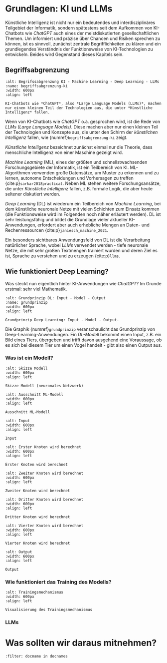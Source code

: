 # Grundlagen: KI und LLMs

Künstliche Intelligenz ist nicht nur ein bedeutendes und interdisziplinäres Teilgebiet der Informatik, sondern spätestens seit dem Aufkommen von KI-Chatbots wie *ChatGPT* auch eines der meistdiskutierten gesellschaftlichen Themen. Um informiert und präzise über Chancen und Risiken sprechen zu können, ist es sinnvoll, zunächst zentrale Begrifflichkeiten zu klären und ein grundlegendes Verständnis der Funktionsweise von KI-Technologien zu entwickeln. Beides wird Gegenstand dieses Kapitels sein. 


## Begriffsabgrenzung
```{figure} ../img/ml-verortung.drawio.png
:alt: Begrifssabgrenzung KI - Machine Learning - Deep Learning - LLMs
:name: begriffsabgrenzung-ki
:width: 600px
:align: left

KI-Chatbots wie *ChatGPT*, also *Large Language Models (LLMs)*, machen nur einen kleinen Teil der Technologien aus, die unter *Künstliche Intelligenz* fallen.
```

Wenn von KI-Chatbots wie *ChatGPT* o.ä. gesprochen wird, ist die Rede von *LLMs (Large Language Models)*. Diese machen aber nur einen kleinen Teil der Technologien und Konzepte aus, die unter den Schirm der *künstlichen Intelligenz* fallen, wie {numref}`begriffsabgrenzung-ki` zeigt.

*Künstliche Intelligenz* bezeichnet zunächst einmal nur die Theorie, dass menschliche Intelligenz von einer Maschine gezeigt wird. 

*Machine Learning* (ML), eines der größten und schnellstwachsenden Forschungsgebiete der Informatik, ist ein Teilbereich von KI. ML-Algorithmen verwenden große Datensätze, um Muster zu erkennen und zu lernen, autonome Entscheidungen und Vorhersagen zu treffen {cite:p}`sarkar2018practical`. Neben ML stehen weitere Forschungsansätze, die unter *Künstliche Intelligenz* fallen, z.B. formale Logik, die aber heute seltener diskutiert werden. 

*Deep Learning* (DL) ist wiederum ein Teilbereich von *Machine Learning*, bei dem künstliche neuronale Netze mit vielen Schichten zum Einsatz kommen (die Funktionsweise wird im Folgenden noch näher erläutert werden). DL ist sehr leistungsfähig und bildet die Grundlage vieler aktueller KI-Anwendungen, erfordert aber auch erhebliche Mengen an Daten- und Rechenressourcen {cite:p}`janiesch_machine_2021`.

Ein besonders sichtbares Anwendungsfeld von DL ist die Verarbeitung natürlicher Sprache, wobei *LLMs* verwendet werden - tiefe neuronale Netze, die mit sehr großen Textmengen trainiert wurden und deren Ziel es ist, Sprache zu verstehen und zu erzeugen {cite:p}`llms`.

## Wie funktioniert Deep Learning?

Was steckt nun eigentlich hinter KI-Anwendungen wie *ChatGPT*? Im Grunde erstmal: sehr viel Mathematik.

```{figure} ../img/ml-beispiel-grundprinzip.drawio.png
:alt: Grundprinzip DL: Input - Model - Output
:name: grundprinzip
:width: 600px
:align: left

Grundprinzip Deep Learning: Input - Model - Output.
```


Die Graphik {numref}`grundprinzip` veranschaulicht das Grundprinzip von Deep-Learning-Anwendungen. Ein *DL-Modell* bekommt einen Input, z.B. ein Bild eines Tiers, übergeben und trifft davon ausgehend eine Voraussage, ob es sich bei diesem Tier um einen Vogel handelt - gibt also einen Output aus.

### Was ist ein Modell?

```{figure} ../img/ml-beispiel-model-skizze.drawio.png
:alt: Skizze Modell
:width: 600px
:align: left

Skizze Modell (neuronales Netzwerk)
```

```{figure} ../img/ml-beispiel-1.drawio.png
:alt: Ausschnitt ML-Modell
:width: 600px
:align: left

Ausschnitt ML-Modell
```

```{figure} ../img/ml-beispiel-2.drawio.png
:alt: Input
:width: 600px
:align: left

Input
```

```{figure} ../img/ml-beispiel-3.drawio.png
:alt: Erster Knoten wird berechnet
:width: 600px
:align: left

Erster Knoten wird berechnet
```

```{figure} ../img/ml-beispiel-4.drawio.png
:alt: Zweiter Knoten wird berechnet
:width: 600px
:align: left

Zweiter Knoten wird berechnet
```

```{figure} ../img/ml-beispiel-5.drawio.png
:alt: Dritter Knoten wird berechnet
:width: 600px
:align: left

Dritter Knoten wird berechnet
```

```{figure} ../img/ml-beispiel-6.drawio.png
:alt: Vierter Knoten wird berechnet
:width: 600px
:align: left

Vierter Knoten wird berechnet
```

```{figure} ../img/ml-beispiel-7.drawio.png
:alt: Output
:width: 600px
:align: left

Output
```

### Wie funktioniert das Training des Modells?

```{figure} ../img/ml-beispiel-training.drawio.png
:alt: Trainingsmechanismus
:width: 600px
:align: left

Visualisierung des Trainingsmechanismus
```

### LLMs


# Was sollten wir daraus mitnehmen?

```{bibliography}
:filter: docname in docnames
```
